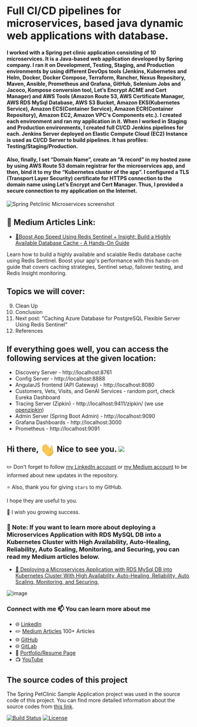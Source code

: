 # Full CI/CD pipelines for microservices, based java dynamic web applications with database.  

#### I worked with a Spring pet clinic application consisting of 10 microservices. It is a Java-based web application developed by Spring company. I ran it on Development, Testing, Staging, and Production environments by using different DevOps tools (Jenkins, Kubernetes and Helm, Docker, Docker Compose, Terraform, Rancher, Nexus Repository, Maven, Ansible, Prometheus and Grafana, GitHub,  Selenium Jobs and Jacoco, Kompose conversion tool, Let’s Encrypt ACME and Cert Manager) and AWS Tools (Amazon Route 53, AWS Certificate Manager, AWS RDS MySql Database, AWS S3 Bucket, Amazon EKS(Kubernetes Service), Amazon ECS(Container Service), Amazon ECR(Container Repository), Amazon EC2, Amazon VPC's Components etc.). I created each environment and ran my application in it. When I worked in Staging and Production environments, I created full CI/CD Jenkins pipelines for each. Jenkins Server deployed on Elastic Compute Cloud (EC2) Instance is used as CI/CD Server to build pipelines. It has profiles: Testing/Staging/Production.

#### Also, finally, I set “Domain Name”, create an “A record” in my hosted zone by using AWS Route 53 domain registrar for the microservices app, and then, bind it to my the “Kubernetes cluster of the app”. I configured a TLS (Transport Layer Security) certificate for HTTPS connection to the domain name using Let’s Encrypt and Cert Manager. Thus, I provided a secure connection to my application on the Internet. 

![Spring Petclinic Microservices screenshot](docs/outputletsencrypt.jpg)

## 📗 Medium Articles Link:

- [📝Boost App Speed Using Redis Sentinel + Insight: Build a Highly Available Database Cache - A Hands-On Guide](https://cmakkaya.medium.com/boost-app-speed-using-redis-sentinel-insight-build-a-highly-available-database-cache-a-dacd71d929d0)

Learn how to build a highly available and scalable Redis database cache using Redis Sentinel. Boost your app's performance with this hands-on guide that covers caching strategies, Sentinel setup, failover testing, and Redis Insight monitoring.



## Topics we will cover:

9. Clean Up
10. Conclusion
11. Next post: "Caching Azure Database for PostgreSQL Flexible Server Using Redis Sentinel"
12. References


## If everything goes well, you can access the following services at the given location:

* Discovery Server - http://localhost:8761
* Config Server - http://localhost:8888
* AngularJS frontend (API Gateway) - http://localhost:8080
* Customers, Vets, Visits, and GenAI Services - random port, check Eureka Dashboard 
* Tracing Server (Zipkin) - http://localhost:9411/zipkin/ (we use [openzipkin](https://github.com/openzipkin/zipkin/tree/main/zipkin-server))
* Admin Server (Spring Boot Admin) - http://localhost:9090
* Grafana Dashboards - http://localhost:3000
* Prometheus - http://localhost:9091

## Hi there, <img src = "https://github.com/cmakkaya/cmakkaya/blob/main/wavehand.gif" width = "40" align="center"> Nice to see you. <img src="https://emojis.slackmojis.com/emojis/images/1531849430/4246/blob-sunglasses.gif?1531849430" width="40"/>  

✏️ Don't forget to follow [my LinkedIn account](https://www.linkedin.com/in/cumhurakkaya/) or [my Medium account](https://cmakkaya.medium.com/)  to be informed about new updates in the repository.

⭐ Also, thank you for giving `stars` to my GitHub.

I hope they are useful to you.

🙏 I wish you growing success.


### 📗 Note: If you want to learn more about deploying a Microservices Application with RDS MySQL DB into a Kubernetes Cluster with High Availability, Auto-Healing, Reliability, Auto Scaling, Monitoring, and Securing, you can read my Medium articles below. 

- [📝 Deploying a Microservices Application with RDS MySql DB into Kubernetes Cluster With High Availability, Auto-Healing, Reliability, Auto Scaling, Monitoring, and Securing.](https://cmakkaya.medium.com/deploying-a-microservices-application-with-rds-mysql-db-into-kubernetes-cluster-with-high-818c7c51ab12)

<img width="2508" height="1402" alt="image" src="https://github.com/user-attachments/assets/e4af0dab-4c06-44ac-8bc6-af3d1353db5b" />

### Connect with me 📫 You can learn more about me

- 🌐 [LinkedIn](https://www.linkedin.com/in/cumhurakkaya/)
- ✏️ [Medium Articles](https://cmakkaya.medium.com/)  100+ Articles
- 🌐 [GitHub](https://github.com/cmakkaya/)
- 🌐 [GitLab](https://gitlab.com/cmakkaya)
- 🏢 [Portfolio/Resume Page](https://portfolio.cmakkaya-awsdevops.link/)
- 📺 [YouTube](https://www.youtube.com/channel/UCWcRIvy70tBBfrmBocDR5hA)


##  The source codes of this project
The Spring PetClinic Sample Application project was used in the source code of this project. You can find more detailed information about the source codes from [this link](https://github.com/spring-petclinic/).

[![Build Status](https://github.com/spring-petclinic/spring-petclinic-microservices/actions/workflows/maven-build.yml/badge.svg)](https://github.com/spring-petclinic/spring-petclinic-microservices/actions/workflows/maven-build.yml)
[![License](https://img.shields.io/badge/License-Apache%202.0-blue.svg)](https://opensource.org/licenses/Apache-2.0)

